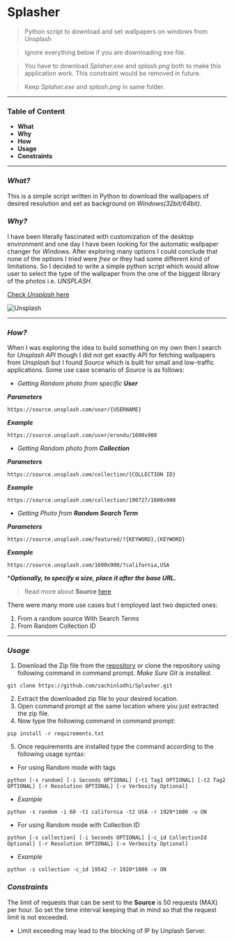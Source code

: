 # Splasher
> Python script to download and set wallpapers on windows from Unsplash

> Ignore everything below if you are downloading exe file.

> You have to download _Splaher.exe_ and _splash.png_ both to make this application work. This constraint would be removed in future. 

> Keep _Splaher.exe_ and _splash.png_ in same folder.
 
 

<hr>

### Table of Content

- **What**
- **Why**
- **How**
- **Usage**
- **Constraints**
---

### _What?_
This is a simple script written in Python to download the wallpapers of desired resolution and set as 
background on _Windows(32bit/64bit)_.

### _Why?_
I have been literally fascinated with customization of the
desktop environment and one day I have been looking for the automatic wallpaper changer for _Windows_.
After exploring many options I could conclude that none of the options I tried were _free_ or they had some 
different kind of limitations.
So I decided to write a simple python script which would allow user to select the type of the wallpaper 
from the one of the biggest library of the photos i.e. _UNSPLASH_.

[Check _Unsplash_ here](https://www.Unsplash.com "Unsplash")

![Unsplash](https://unsplash.com/favicon.ico "Unsplash")
***
### _How?_

When I was exploring the idea to build something on my own then I search for _Unsplash API_ though I did not get 
exactly _API_ for fetching wallpapers from _Unsplash_ but I found _Source_ which is built for small and low-traffic applications.
Some use case scenario of _Source_ is as follows:

- _Getting Random photo from specific **User**_
  
  
***Parameters***
```http request
https://source.unsplash.com/user/{USERNAME}
```
***Example***
```http request
https://source.unsplash.com/user/erondu/1600x900
```

- _Getting Random photo from **Collection**_
  
  
***Parameters***
```http request
https://source.unsplash.com/collection/{COLLECTION ID}
```
***Example***
```http request
https://source.unsplash.com/collection/190727/1600x900
```

- _Getting Photo from **Random Search Term**_
  
  
***Parameters***
```http request
https://source.unsplash.com/featured/?{KEYWORD},{KEYWORD}
```
***Example***
```http request
https://source.unsplash.com/1600x900/?california,USA
```
*_**Optionally, to specify a size, place it after the base URL.**_

>Read more about **Source** [here](https://source.unsplash.com/ "Source")

There were many more use cases but I employed last two depicted ones:
1. From a random source With Search Terms
2. From Random Collection ID


***


### _Usage_

1. Download the Zip file from the [repository](https://github.com/sachinlodhi/Splasher) or clone the repository using 
following command in command prompt. _Make Sure Git is installed_.
   
```commandline
git clone https://github.com/sachinlodhi/Splasher.git
```

2. Extract the downloaded zip file to your desired location.
3. Open command prompt at the same location where you just extracted the zip file.
4. Now type the following command in command prompt:
```commandline
pip install -r requirements.txt
```

5. Once requirements are installed type the command according to the following usage syntax:
- For using Random mode with tags
```commandline
python [-s random] [-i Seconds OPTIONAL] [-t1 Tag1 OPTIONAL] [-t2 Tag2 OPTIONAL] [-r Resolution OPTIONAL] [-v Verbosity Optional] 
```

- _Example_
  
```python -s random -i 60 -t1 california -t2 USA -r 1920*1080 -v ON```

- For using Random mode with Collection ID
```commandline
python [-s collection] [-i Seconds OPTIONAL] [-c_id CollectionId Optional] [-r Resolution OPTIONAL] [-v Verbosity Optional] 
```
- _Example_
  
```python -s collection -c_id 19542 -r 1920*1080 -v ON```


### _Constraints_
The limit of requests that can be sent to the **Source** is 50 requests (MAX) per hour.
So set the time interval keeping that in mind so that the request limit is not
exceeded. 
- Limit exceeding may lead to the blocking of IP by Unplash Server. 
